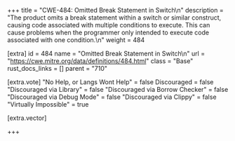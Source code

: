 +++
title = "CWE-484: Omitted Break Statement in Switch\n"
description = "The product omits a break statement within a switch or similar construct, causing code associated with multiple conditions to execute. This can cause problems when the programmer only intended to execute code associated with one condition.\n"
weight = 484

[extra]
id = 484
name = "Omitted Break Statement in Switch\n"
url = "https://cwe.mitre.org/data/definitions/484.html"
class = "Base"
rust_docs_links = []
parent = "710"

[extra.vote]
"No Help, or Langs Wont Help" = false
Discouraged = false
"Discouraged via Library" = false
"Discouraged via Borrow Checker" = false
"Discouraged via Debug Mode" = false
"Discouraged via Clippy" = false
"Virtually Impossible" = true

[extra.vector]

+++